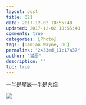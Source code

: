 ```yaml
---
layout: post
title: 321
date: 2017-12-02 18:55:40
updated: 2017-12-02 18:55:40
comments: true
categories: [Photo]
tags: [Damian Wayne, DC]
permalink: "2433ed_11c17a37"
author: "猫厨"
description: ""
toc: true
---
```


<p>一半是星辰一半是火焰</p>

![](/img/img_cVZNdzJtQk9JV2RVMG9TYmRpVk1vZHZNZWlwTGpmcnVkQkdRbS9mTmJlUUt0b1hhYlNJZ2ZRPT0.jpg)